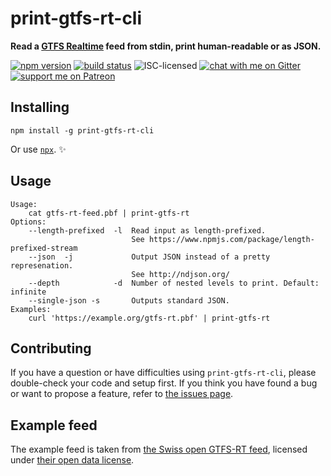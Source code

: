 # print-gtfs-rt-cli

**Read a [GTFS Realtime](https://developers.google.com/transit/gtfs-realtime/) feed from stdin, print human-readable or as JSON.**

[![npm version](https://img.shields.io/npm/v/print-gtfs-rt-cli.svg)](https://www.npmjs.com/package/print-gtfs-rt-cli)
[![build status](https://api.travis-ci.org/derhuerst/print-gtfs-rt-cli.svg?branch=master)](https://travis-ci.org/derhuerst/print-gtfs-rt-cli)
![ISC-licensed](https://img.shields.io/github/license/derhuerst/print-gtfs-rt-cli.svg)
[![chat with me on Gitter](https://img.shields.io/badge/chat%20with%20me-on%20gitter-512e92.svg)](https://gitter.im/derhuerst)
[![support me on Patreon](https://img.shields.io/badge/support%20me-on%20patreon-fa7664.svg)](https://patreon.com/derhuerst)


## Installing

```shell
npm install -g print-gtfs-rt-cli
```

Or use [`npx`](https://npmjs.com/package/npx). ✨


## Usage

```
Usage:
    cat gtfs-rt-feed.pbf | print-gtfs-rt
Options:
	--length-prefixed  -l  Read input as length-prefixed.
	                       See https://www.npmjs.com/package/length-prefixed-stream
	--json  -j             Output JSON instead of a pretty represenation.
	                       See http://ndjson.org/
	--depth            -d  Number of nested levels to print. Default: infinite
	--single-json -s       Outputs standard JSON.
Examples:
    curl 'https://example.org/gtfs-rt.pbf' | print-gtfs-rt
```


## Contributing

If you have a question or have difficulties using `print-gtfs-rt-cli`, please double-check your code and setup first. If you think you have found a bug or want to propose a feature, refer to [the issues page](https://github.com/derhuerst/print-gtfs-rt-cli/issues).


## Example feed

The example feed is taken from [the Swiss open GTFS-RT feed](https://opentransportdata.swiss/en/dataset/gtfsrt), licensed under [their open data license](https://opentransportdata.swiss/en/terms-of-use/).
